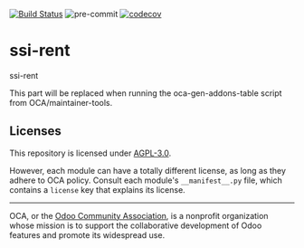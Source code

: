 [![Build Status](https://travis-ci.com/open-synergy/ssi-rent.svg?branch=14.0)](https://travis-ci.com/open-synergy/ssi-rent)
![pre-commit](https://github.com/open-synergy/ssi-rent/actions/workflows/pre-commit.yml/badge.svg)
[![codecov](https://codecov.io/gh/open-synergy/ssi-rent/branch/14.0/graph/badge.svg)](https://codecov.io/gh/open-synergy/ssi-rent)

<!-- /!\ do not modify above this line -->

# ssi-rent

ssi-rent

<!-- /!\ do not modify below this line -->

<!-- prettier-ignore-start -->

[//]: # (addons)

This part will be replaced when running the oca-gen-addons-table script from OCA/maintainer-tools.

[//]: # (end addons)

<!-- prettier-ignore-end -->

## Licenses

This repository is licensed under [AGPL-3.0](LICENSE).

However, each module can have a totally different license, as long as they adhere to OCA
policy. Consult each module's `__manifest__.py` file, which contains a `license` key
that explains its license.

----

OCA, or the [Odoo Community Association](http://odoo-community.org/), is a nonprofit
organization whose mission is to support the collaborative development of Odoo features
and promote its widespread use.
